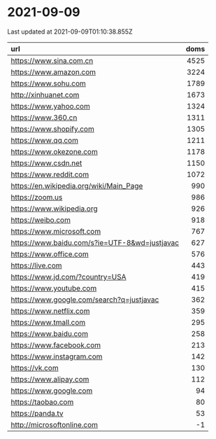 # 2021-09-09

<!-- BEGIN -->
Last updated at 2021-09-09T01:10:38.855Z

url | doms
:- | -:
https://www.sina.com.cn | 4525
https://www.amazon.com | 3224
https://www.sohu.com | 1789
http://xinhuanet.com | 1673
https://www.yahoo.com | 1324
https://www.360.cn | 1311
https://www.shopify.com | 1305
https://www.qq.com | 1211
https://www.okezone.com | 1178
https://www.csdn.net | 1150
https://www.reddit.com | 1072
https://en.wikipedia.org/wiki/Main_Page | 990
https://zoom.us | 986
https://www.wikipedia.org | 926
https://weibo.com | 918
https://www.microsoft.com | 767
https://www.baidu.com/s?ie=UTF-8&wd=justjavac | 627
https://www.office.com | 576
https://live.com | 443
https://www.jd.com/?country=USA | 419
https://www.youtube.com | 415
https://www.google.com/search?q=justjavac | 362
https://www.netflix.com | 359
https://www.tmall.com | 295
https://www.baidu.com | 258
https://www.facebook.com | 213
https://www.instagram.com | 142
https://vk.com | 130
https://www.alipay.com | 112
https://www.google.com | 94
https://taobao.com | 80
https://panda.tv | 53
http://microsoftonline.com | -1
<!-- END -->
